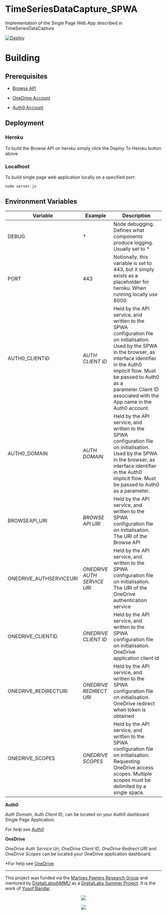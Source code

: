 # TimeSeriesDataCapture_SPWA
Implementation of the Single Page Web App described in TimeSeriesDataCapture 

[![Deploy](https://www.herokucdn.com/deploy/button.svg)](https://heroku.com/deploy)

# Building
## Prerequisites

- [Browse API](https://github.com/CMDT/TimeSeriesDataCapture_BrowseData/blob/master/README.md)

- [OneDrive Account](https://github.com/CMDT/TimeSeriesDataCapture#onedrive-application-setup)

- [Auth0 Account](https://github.com/CMDT/TimeSeriesDataCapture#auth0)


## Deployment
### Heroku
To build the Browse API on heroku simply click the Deploy To Heroku button above

### Localhost
To build single page web application locally on a specified port:

```
node server.js
```


## Environment Variables

| Variable             | Example                                  | Description                              |
| -------------------- | ---------------------------------------- | ---------------------------------------- |
| DEBUG | * | Node debugging. Defines what components produce logging. Usually set to *|                                    
| PORT  |443 | Notionally, this variable is set to 443, but it simply    exists as a placeholder for heroku. When running locally use 8000|
| AUTH0_CLIENTID|*AUTH CLIENT ID*|Held by the API service, and written to the SPWA configuration file on initialisation. Used by the SPWA in the browser, as interface identifier in the Auth0 implicit flow. Must be passed to Auth0 as a parameter.Client ID associated with the App name in the Auth0 account.|
|AUTH0_DOMAIN|*AUTH DOMAIN*|Held by the API service, and written to the SPWA configuration file on initialisation. Used by the SPWA in the browser, as interface identifier in the Auth0 implicit flow. Must be passed to Auth0 as a parameter.|
|BROWSEAPI_URI|*BROWSE API URI*|Held by the API service, and written to the SPWA configuration file on initialisation. The URI of the Browse API|
|ONEDRIVE_AUTHSERVICEURI|*ONEDRIVE AUTH SERVICE URI*|Held by the API service, and written to the SPWA configuration file on initialisation. The URI of the OneDrive authentication service|
|ONEDRIVE_CLIENTID|*ONEDRIVE CLIENT ID*|Held by the API service, and written to the SPWA configuration file on initialisation. OneDrive application client id|
|ONEDRIVE_REDIRECTURI|*ONEDRIVE REDIRECT URI*|Held by the API service, and written to the SPWA configuration file on initialisation. OneDrive redirect when token is obtained|
|ONEDRIVE_SCOPES|*ONEDRIVE SCOPES*|Held by the API service, and written to the SPWA configuration file on initialisation. Requesting OneDrive access scopes. Multiple scopes must be delimited by a single space.|

**Auth0**

*Auth Domain*, *Auth Client ID*, can be located on your Auth0 dashboard Single Page Application.

*For help see [Auth0](https://github.com/CMDT/TimeSeriesDataCapture#auth0)*

**OneDrive**

*OneDrive Auth Service Uri*, *OneDrive Client ID*, *OneDrive Redirect URI* and *OneDrive Scopes* can be located your OneDrive application dashboard.

*For help see [OneDrive](https://github.com/CMDT/TimeSeriesDataCapture#onedrive-application-setup)

---

This project was funded via the [Marloes Peeters Research Group](https://www.marloespeeters.nl/) and mentored by [DigitalLabs@MMU](https://digitallabs.mmu.ac.uk/) as a [DigitalLabs Summer Project](https://digitallabs.mmu.ac.uk/what-we-do/teaching/). It is the work of [Yusof Bandar](https://github.com/YusofBandar).


<p align="center">
<img align="middle" src="https://trello-attachments.s3.amazonaws.com/5b2caa657bcf194b4d089d48/5b98c7ec64145155e09b5083/d2e189709d3b79aa1222ef6e9b1f3735/DigitalLabsLogo_512x512.png"  />
 </p>
 
 
<p align="center">
<img align="middle" src="https://trello-attachments.s3.amazonaws.com/5b2caa657bcf194b4d089d48/5b98c7ec64145155e09b5083/e5f47675f420face27488d4e5330a48c/logo_mmu.png" />
 </p>

